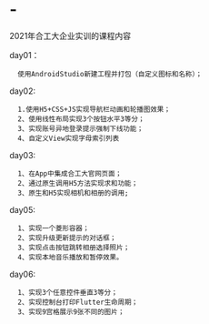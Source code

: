 # -
2021年合工大企业实训的课程内容

day01：
      
      使用AndroidStudio新建工程并打包（自定义图标和名称）；

day02:

      1.使用H5+CSS+JS实现导航栏动画和轮播图效果；
      2、使用线性布局实现3个按钮水平3等分；
      3、实现账号异地登录提示强制下线功能；
      4、自定义View实现字母索引列表
      
day03:

      1、在App中集成合工大官网页面；
      2、通过原生调用H5方法实现求和功能； 
      3、原生和H5实现相机和相册的调用;
      
day05:
      
      1、实现一个菱形容器；
      2、实现升级更新提示的对话框；  
      3、实现点击按钮跳转相册选择照片；  
      4、实现本地音乐播放和暂停效果。

day06:

      1、实现3个任意控件垂直3等分；
      2、实现控制台打印Flutter生命周期；
      3、实现9宫格展示9张不同的图片；

